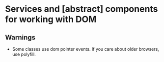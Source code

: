 # Services and [abstract] components for working with DOM

## Warnings
- Some classes use dom pointer events. If you care about older browsers, use polyfill.